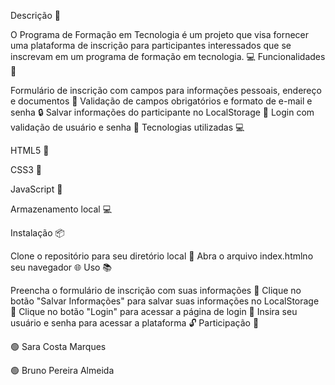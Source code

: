 Descrição 📝

O Programa de Formação em Tecnologia é um projeto que visa fornecer uma plataforma de inscrição para participantes interessados ​​que se inscrevam em um programa 
de formação em tecnologia. 💻
Funcionalidades 🎯
 
Formulário de inscrição com campos para informações pessoais, endereço e documentos 📝
Validação de campos obrigatórios e formato de e-mail e senha 🔒
Salvar informações do participante no LocalStorage 💾
Login com validação de usuário e senha 🔑
Tecnologias utilizadas 💻

HTML5 📄 

CSS3 🎨 

JavaScript 🤖

Armazenamento local 💻 

Instalação 📦 


Clone o repositório para seu diretório local 📁 
Abra o arquivo index.htmlno seu navegador 🌐 
Uso 📚 

Preencha o formulário de inscrição com suas informações 📝
Clique no botão "Salvar Informações" para salvar suas informações no LocalStorage 💾
Clique no botão "Login" para acessar a página de login 🔑
Insira seu usuário e senha para acessar a plataforma 🔓
Participação 🤝
 
🟢 Sara Costa Marques

🟢 Bruno Pereira Almeida 
